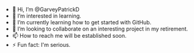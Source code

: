 - 👋 Hi, I’m @GarveyPatrickD
- 👀 I’m interested in learning.
- 🌱 I’m currently learning how to get started with GitHub.
- 💞️ I’m looking to collaborate on an interesting project in my retirement.
- 📫 How to reach me will be established soon.
- ⚡ Fun fact: I'm serious.

<!---
GarveyPatrickD/GarveyPatrickD is a ✨ special ✨ repository because its `README.md` (this file) appears on your GitHub profile.
You can click the Preview link to take a look at your changes.
--->
